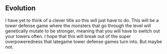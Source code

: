 ## Evolution ##

I have yet to think of a clever title so this will just have to do. This will be a tower defense game where the monsters
that go through the level will genetically mutate to be stronger, meaning that you will have to switch out your towers often.
I hope that this will break out of the super overpoweredness that lategame tower defense games turn into. But maybe not. 